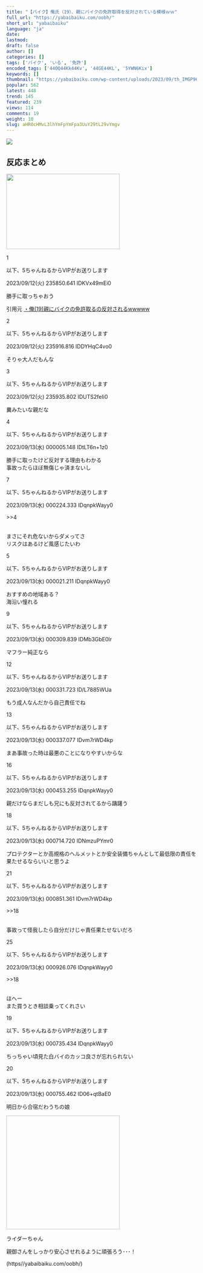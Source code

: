 ```yaml
---
title: "【バイク】俺氏（19）、親にバイクの免許取得を反対されている模様ｗｗ"
full_url: "https://yabaibaiku.com/oobh/"
short_url: "yabaibaiku"
language: "ja"
date: 
lastmod: 
draft: false
author: []
categories: []
tags: ['バイク', 'いる', '免許']
encoded_tags: ['44OQ44Kk44Kv', '44GE44KL', '5YWN6Kix']
keywords: []
thumbnail: "https://yabaibaiku.com/wp-content/uploads/2023/09/th_IMGP9694.jpg"
popular: 562
latest: 448
trend: 145
featured: 239
views: 114
comments: 19
weight: 10
slug: aHR0cHMvL3lhYmFpYmFpa3UuY29tL29vYmgv
---
```


![](https://yabaibaiku.com/wp-content/uploads/2023/09/th_IMGP9694.jpg)

<div><h2>反応まとめ</h2> <p><img src='https//yabaibaiku.com/wp-content/uploads/2023/09/th_IMGP9694-300x199.jpg' alt='' width='300' height='199' class='alignnone size-medium wp-image-10457'></p> <p class='t_h'><p>1 <p>以下、5ちゃんねるからVIPがお送りします</p> <p> 2023/09/12(火) 235850.641 IDKVx49mEi0</p></p></p> <p class='t_b'><p> 勝手に取っちゃおう </p></p> <p></p> <p>引用元 <a href='https//mi.5ch.net/test/read.cgi/news4vip/1694530730/' target='_blank' rel='noopener'>・俺(19)親にバイクの免許取るの反対されるwwwww </a></p> <p></p> <p class='t_h'><p>2 <p>以下、5ちゃんねるからVIPがお送りします</p> <p> 2023/09/12(火) 235916.816 IDDYHqC4vo0</p></p></p> <p class='t_b'><p> そりゃ大人だもんな </p></p> <p></p> <p class='t_h'><p>3 <p>以下、5ちゃんねるからVIPがお送りします</p> <p> 2023/09/12(火) 235935.802 IDUTS2feIi0</p></p></p> <p class='t_b'><p> 糞みたいな親だな </p></p> <p></p> <p class='t_h'><p>4 <p>以下、5ちゃんねるからVIPがお送りします</p> <p> 2023/09/13(水) 000005.148 IDtLT6n+1z0</p></p></p> <p class='t_b'><p> 勝手に取ったけど反対する理由もわかる <br> 事故ったらほぼ無傷じゃ済まないし </p></p> <p></p> <p class='t_h t_i'><p>7 <p>以下、5ちゃんねるからVIPがお送りします</p> <p> 2023/09/13(水) 000224.333 IDqnpkWayy0</p></p></p> <p class='t_b t_i'><p> <p class='anchor'>>>4</p> <br> まさにそれ危ないからダメってさ <br> リスクはあるけど風感じたいわ </p></p> <p></p> <p class='t_h'><p>5 <p>以下、5ちゃんねるからVIPがお送りします</p> <p> 2023/09/13(水) 000021.211 IDqnpkWayy0</p></p></p> <p class='t_b'><p> おすすめの地域ある？ <br> 海沿い憧れる </p></p> <p></p> <p class='t_h'><p>9 <p>以下、5ちゃんねるからVIPがお送りします</p> <p> 2023/09/13(水) 000309.839 IDMb3GbE0lr</p></p></p> <p class='t_b'><p> マフラー純正なら </p></p> <p></p> <p class='t_h'><p>12 <p>以下、5ちゃんねるからVIPがお送りします</p> <p> 2023/09/13(水) 000331.723 ID/L7885WUa</p></p></p> <p class='t_b'><p> もう成人なんだから自己責任でね </p></p> <p></p> <p class='t_h'><p>13 <p>以下、5ちゃんねるからVIPがお送りします</p> <p> 2023/09/13(水) 000337.077 IDvm7rWD4kp</p></p></p> <p class='t_b'><p> まあ事故った時は最悪のことになりやすいからな </p></p> <p></p> <p class='t_h'><p>16 <p>以下、5ちゃんねるからVIPがお送りします</p> <p> 2023/09/13(水) 000453.255 IDqnpkWayy0</p></p></p> <p class='t_b'><p> 親だけならまだしも兄にも反対されてるから躊躇う </p></p> <p></p> <p class='t_h'><p>18 <p>以下、5ちゃんねるからVIPがお送りします</p> <p> 2023/09/13(水) 000714.720 IDNmzuPYmr0</p></p></p> <p class='t_b'><p> プロテクターとか高規格のヘルメットとか安全装備ちゃんとして最低限の責任を果たせるならいいと思うよ </p></p> <p></p> <p class='t_h t_i'><p>21 <p>以下、5ちゃんねるからVIPがお送りします</p> <p> 2023/09/13(水) 000851.361 IDvm7rWD4kp</p></p></p> <p class='t_b t_i'><p> <p class='anchor'>>>18</p> <br> 事故って怪我したら自分だけじゃ責任果たせないだろ </p></p> <p></p> <p class='t_h t_i'><p>25 <p>以下、5ちゃんねるからVIPがお送りします</p> <p> 2023/09/13(水) 000926.076 IDqnpkWayy0</p></p></p> <p class='t_b t_i'><p> <p class='anchor'>>>18</p> <br> ほへー <br> また買うとき相談乗ってくれさい </p></p> <p></p> <p class='t_h'><p>19 <p>以下、5ちゃんねるからVIPがお送りします</p> <p> 2023/09/13(水) 000735.434 IDqnpkWayy0</p></p></p> <p class='t_b'><p> ちっちゃい頃見た白バイのカッコ良さが忘れられない </p></p> <p></p> <p class='t_h'><p>20 <p>以下、5ちゃんねるからVIPがお送りします</p> <p> 2023/09/13(水) 000755.462 ID06+qtBaE0</p></p></p> <p class='t_b'><p> 明日から合宿だわうちの娘 </p></p> <p></p> <img alt='' width='300' height='300' class='alignnone size-medium wp-image-14678 lazyload'> <p class='name'>ライダーちゃん</p> <p class='text sc_balloon left white'> 親御さんをしっかり安心させれるように頑張ろう･･･！ </p> <p id='6988fb4f07891dee84f4e622e9ff372e'> </p></div>

(https//yabaibaiku.com/oobh/)
